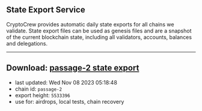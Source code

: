 ## State Export Service
CryptoCrew provides automatic daily state exports for all chains we validate. State export files can be used as genesis files and are a snapshot of the current blockchain state, including all validators, accounts, balances and delegations.

---
**Download: [passage-2 state export](https://dl.ccvalidators.com/SERVICE/passage/passage-2_export_5533396.json)**
---

- last updated: Wed Nov 08 2023 05:18:48
- chain id: `passage-2`
- export height: `5533396`
- use for: airdrops, local tests, chain recovery
